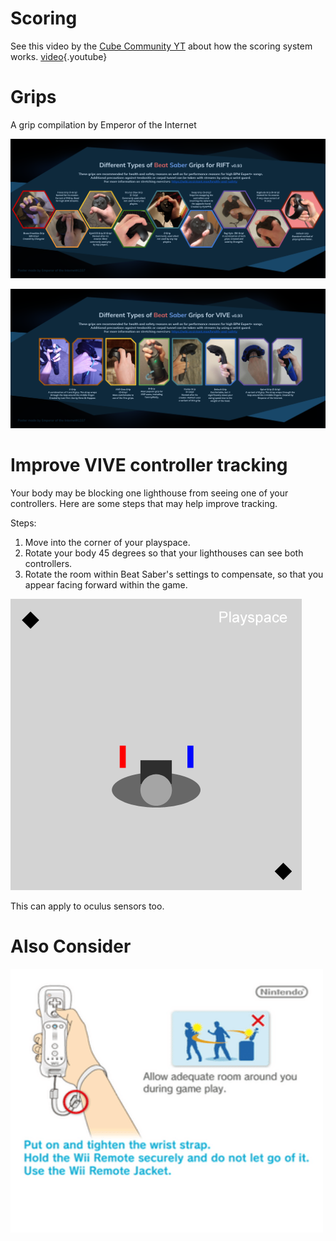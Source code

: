<!-- TITLE: Grips And Tricks -->
<!-- SUBTITLE: A compilation of resources to help you to hit bloq -->

# Scoring
See this video by the [Cube Community YT](https://www.youtube.com/channel/UCdG9zS8jVcQIKl7plwWXUkg) about how the scoring system works.
[video](https://www.youtube.com/watch?v=rVbXCGddspA){.youtube}

# Grips
A grip compilation by Emperor of the Internet

![Oculus Grips Guide](/uploads/oculus-grips-guide.png "Oculus Grips Guide")

![Vive Grips Guide](/uploads/vive-grips-guide.png "Vive Grips Guide")

# Improve VIVE controller tracking
Your body may be blocking one lighthouse from seeing one of your controllers.
Here are some steps that may help improve tracking.

Steps:
1. Move into the corner of your playspace.
1. Rotate your body 45 degrees so that your lighthouses can see both controllers. 
1. Rotate the room within Beat Saber's settings to compensate, so that you appear facing forward within the game.

![Vive Tracking Help](/uploads/vive-tracking-help.gif "Vive Tracking Help")

This can apply to oculus sensors too.

# Also Consider
![Allow Adequate Room Around You During Game Play Put On 27689465](/uploads/allow-adequate-room-around-you-during-game-play-put-on-27689465.png "Allow Adequate Room Around You During Game Play Put On 27689465")